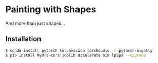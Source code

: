 # Painting with Shapes 
And more than just shapes...

## Installation
```sh
$ conda install pytorch torchvision torchaudio -c pytorch-nightly
$ pip install hydra-core joblib accelerate aim lpips --upgrade
```
